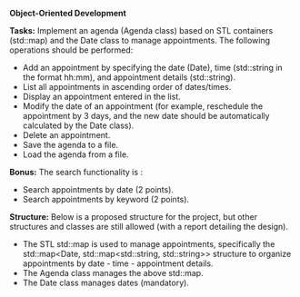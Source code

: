 ﻿**Object-Oriented Development**


**Tasks:** Implement an agenda (Agenda class) based on STL containers (std::map) and the Date class to manage appointments. The following operations should be performed:

- Add an appointment by specifying the date (Date), time (std::string in the format hh:mm), and appointment details (std::string).
- List all appointments in ascending order of dates/times.
- Display an appointment entered in the list.
- Modify the date of an appointment (for example, reschedule the appointment by 3 days, and the new date should be automatically calculated by the Date class).
- Delete an appointment.
- Save the agenda to a file.
- Load the agenda from a file.

**Bonus:** The search functionality is :
- Search appointments by date (2 points).
- Search appointments by keyword (2 points).

**Structure:** Below is a proposed structure for the project, but other structures and classes are still allowed (with a report detailing the design).
- The STL std::map is used to manage appointments, specifically the std::map<Date, std::map<std::string, std::string>> structure to organize appointments by date - time - appointment details.
- The Agenda class manages the above std::map.
- The Date class manages dates (mandatory).
